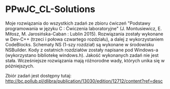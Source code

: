 # PPwJC_CL-Solutions
Moje rozwiązania do wszystkich zadań zе zbioru ćwiczeń "Podstawy programowania w języku C : Ćwiczenia laboratoryjne" (J. Montusiewicz, E. Miłosz, M. Jarosińska-Caban : Lublin 2015).
Rozwiązania zostały wykonane w Dev-C++ (trzeci i połowa czwartego rozdziału), a dalej z wykorzystaniem CodeBlocks. Schematy NS (1-szy rozdział) są wykonane w środowisku NSBuilder. Kody z ostatnich rozdziałów zostały napisane pod Windows-a (wykorzystano bibliotekę windows.h).
Jakość wykonanych zadań nie jest stała. Wcześniejsze rozwiązania mają różnorodne wady, których unika się w późniejszych.

Zbiór zadań jest dostępny tutaj: http://bc.pollub.pl/dlibra/publication/13030/edition/12712/content?ref=desc
